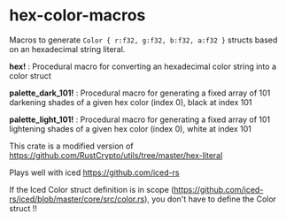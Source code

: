 # hex-color-macros

Macros to generate `Color { r:f32, g:f32, b:f32, a:f32 }` structs based on an hexadecimal string literal.

**hex!** : Procedural macro for converting an hexadecimal color string into a color struct

**palette_dark_101!** : Procedural macro for generating a fixed array of 101 darkening shades of a given hex color (index 0), black at index 101

**palette_light_101!** : Procedural macro for generating a fixed array of 101 lightening shades of a given hex color (index 0), white at index 101


This crate is a modified version of https://github.com/RustCrypto/utils/tree/master/hex-literal

Plays well with iced https://github.com/iced-rs 

If the Iced Color struct definition is in scope (https://github.com/iced-rs/iced/blob/master/core/src/color.rs),
you don't have to define the Color struct !!
